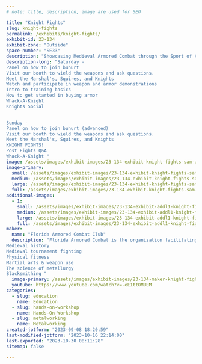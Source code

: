 ```yaml
---
# note: title, description, image are used for SEO

title: "Knight Fights"
slug: knight-fights
permalink: /exhibits/knight-fights/
exhibit-id: 23-134
exhibit-zone: "Outside"
space-number: "SE33"
description: "Showcasing Medieval Armored Combat through the Sport of Kings, also known as Buhurt"
description-long: "Saturday - 
Panel on how to join buhurt
Visit our booth to wield the weapons and ask questions.
Meet the Marshal's, Squires, and Knights
Watch and participate in weapon and armor demonstrations
Intro to training basics
How to get started in buying armor
Whack-A-Knight
Knights Social


Sunday - 
Panel on how to join buhurt (advanced)
Visit our booth to wield the weapons and ask questions.
Meet the Marshal's, Squires, and Knights
KNIGHT FIGHTS!
Post Fights Q&A
Whack-A-Knight "
image: /assets/images/exhibit-images/23-134-exhibit-knight-fights-sam-and-gary-long-sword-zoom-large.jpg
image-primary: 
  small: /assets/images/exhibit-images/23-134-exhibit-knight-fights-sam-and-gary-long-sword-zoom-small.jpg
  medium: /assets/images/exhibit-images/23-134-exhibit-knight-fights-sam-and-gary-long-sword-zoom-medium.jpg
  large: /assets/images/exhibit-images/23-134-exhibit-knight-fights-sam-and-gary-long-sword-zoom-large.jpg
  full: /assets/images/exhibit-images/23-134-exhibit-knight-fights-sam-and-gary-long-sword-zoom-full.jpg
additional-images: 
  - 1:
    small: /assets/images/exhibit-images/23-134-exhibit-addl1-knight-fights-220325315-10209247992312463-1730334566519039354-n-small.jpg
    medium: /assets/images/exhibit-images/23-134-exhibit-addl1-knight-fights-220325315-10209247992312463-1730334566519039354-n-medium.jpg
    large: /assets/images/exhibit-images/23-134-exhibit-addl1-knight-fights-220325315-10209247992312463-1730334566519039354-n-large.jpg
    full: /assets/images/exhibit-images/23-134-exhibit-addl1-knight-fights-220325315-10209247992312463-1730334566519039354-n-full.jpg
maker: 
  name: "Florida Armored Combat Club"
  description: "Florida Armored Combat is the organization facilitating events and activities for the armored combat (aka buhurt) entities in the state of Florida.  These entities include city based 'buhurt' teams, and an entertainment business, which all serve to educate and entertain people in the following areas;
Medieval history
Medieval tournament fighting
Physical fitness
Martial arts & weapon use
The science of metallurgy
Blacksmithing "
  image-primary: /assets/images/exhibit-images/23-134-maker-knight-fights-mass-battle-scene1-medium.jpg
  youtube: https://www.youtube.com/watch?v=-eE1ttOMUEM
categories: 
  - slug: education
    name: Education
  - slug: hands-on-workshop
    name: Hands-On Workshop
  - slug: metalworking
    name: Metalworking
created-jotform: "2023-09-08 18:20:59"
last-modified-jotform: "2023-10-16 22:14:00"
last-exported: "2023-10-30 08:11:28"
sitemap: false

---
```

